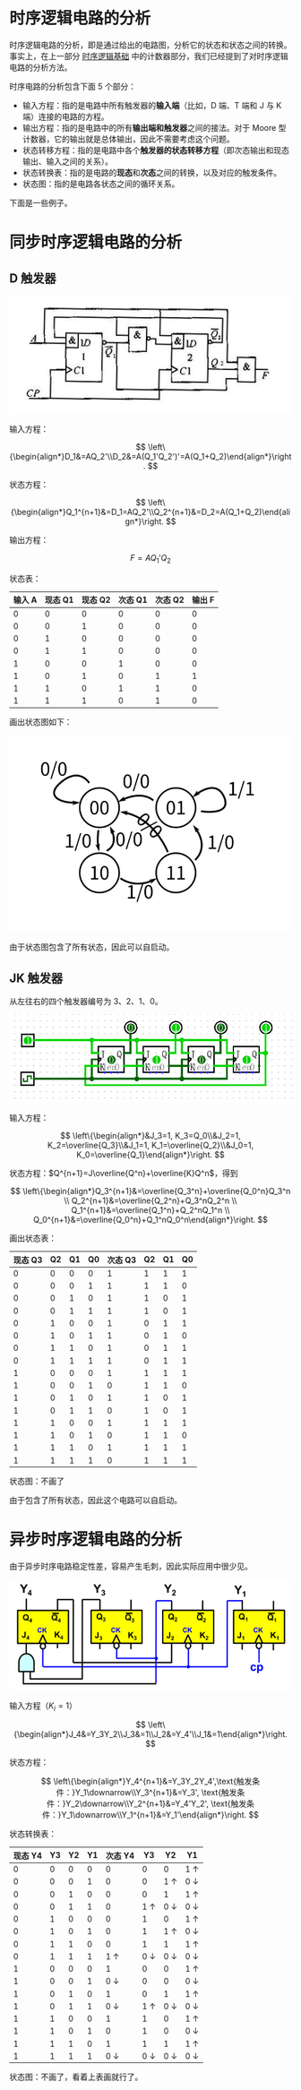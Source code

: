 # 时序逻辑电路的分析

时序逻辑电路的分析，即是通过给出的电路图，分析它的状态和状态之间的转换。事实上，在上一部分 [时序逻辑基础](%E6%97%B6%E5%BA%8F%E9%80%BB%E8%BE%91%E5%9F%BA%E7%A1%80%207576fe9c309b432cbd6431f6c2ce0e4b.md) 中的计数器部分，我们已经提到了对时序逻辑电路的分析方法。

时序电路的分析包含下面 5 个部分：

- 输入方程：指的是电路中所有触发器的**输入端**（比如，D 端、T 端和 J 与 K 端）连接的电路的方程。
- 输出方程：指的是电路中的所有**输出端和触发器**之间的接法。对于 Moore 型计数器，它的输出就是总体输出，因此不需要考虑这个问题。
- 状态转移方程：指的是电路中各个**触发器的状态转移方程**（即次态输出和现态输出、输入之间的关系）。
- 状态转换表：指的是电路的**现态**和**次态**之间的转换，以及对应的触发条件。
- 状态图：指的是电路各状态之间的循环关系。

下面是一些例子。

# 同步时序逻辑电路的分析

## D 触发器

![Untitled](%E6%97%B6%E5%BA%8F%E9%80%BB%E8%BE%91%E7%94%B5%E8%B7%AF%E7%9A%84%E5%88%86%E6%9E%90%20a83a0a39c1df4005895ed19f9c115a6e/Untitled.png)

输入方程：

$$
\left\{\begin{align*}D_1&=AQ_2'\\D_2&=A(Q_1'Q_2')'=A(Q_1+Q_2)\end{align*}\right.
$$

状态方程：

$$
\left\{\begin{align*}Q_1^{n+1}&=D_1=AQ_2'\\Q_2^{n+1}&=D_2=A(Q_1+Q_2)\end{align*}\right.
$$

输出方程：

$$
F=AQ_1'Q_2
$$

状态表：

| 输入 A | 现态 Q1 | 现态 Q2 | 次态 Q1 | 次态 Q2 | 输出 F |
| --- | --- | --- | --- | --- | --- |
| 0 | 0 | 0 | 0 | 0 | 0 |
| 0 | 0 | 1 | 0 | 0 | 0 |
| 0 | 1 | 0 | 0 | 0 | 0 |
| 0 | 1 | 1 | 0 | 0 | 0 |
| 1 | 0 | 0 | 1 | 0 | 0 |
| 1 | 0 | 1 | 0 | 1 | 1 |
| 1 | 1 | 0 | 1 | 1 | 0 |
| 1 | 1 | 1 | 0 | 1 | 0 |

画出状态图如下：

![Untitled](%E6%97%B6%E5%BA%8F%E9%80%BB%E8%BE%91%E7%94%B5%E8%B7%AF%E7%9A%84%E5%88%86%E6%9E%90%20a83a0a39c1df4005895ed19f9c115a6e/Untitled%201.png)

由于状态图包含了所有状态，因此可以自启动。

## JK 触发器

从左往右的四个触发器编号为 3、2、1、0。

![Untitled](%E6%97%B6%E5%BA%8F%E9%80%BB%E8%BE%91%E7%94%B5%E8%B7%AF%E7%9A%84%E5%88%86%E6%9E%90%20a83a0a39c1df4005895ed19f9c115a6e/Untitled%202.png)

输入方程：

$$
\left\{\begin{align*}&J_3=1, K_3=Q_0\\&J_2=1, K_2=\overline{Q_3}\\&J_1=1, K_1=\overline{Q_2}\\&J_0=1, K_0=\overline{Q_1}\end{align*}\right.
$$

状态方程：$Q^{n+1}=J\overline{Q^n}+\overline{K}Q^n$，得到

$$
\left\{\begin{align*}Q_3^{n+1}&=\overline{Q_3^n}+\overline{Q_0^n}Q_3^n \\ Q_2^{n+1}&=\overline{Q_2^n}+Q_3^nQ_2^n \\ Q_1^{n+1}&=\overline{Q_1^n}+Q_2^nQ_1^n \\ Q_0^{n+1}&=\overline{Q_0^n}+Q_1^nQ_0^n\end{align*}\right.
$$

画出状态表：

| 现态 Q3 | Q2 | Q1 | Q0 | 次态 Q3 | Q2 | Q1 | Q0 |
| --- | --- | --- | --- | --- | --- | --- | --- |
| 0 | 0 | 0 | 0 | 1 | 1 | 1 | 1 |
| 0 | 0 | 0 | 1 | 1 | 1 | 1 | 0 |
| 0 | 0 | 1 | 0 | 1 | 1 | 0 | 1 |
| 0 | 0 | 1 | 1 | 1 | 1 | 0 | 1 |
| 0 | 1 | 0 | 0 | 1 | 0 | 1 | 1 |
| 0 | 1 | 0 | 1 | 1 | 0 | 1 | 0 |
| 0 | 1 | 1 | 0 | 1 | 0 | 1 | 1 |
| 0 | 1 | 1 | 1 | 1 | 0 | 1 | 1 |
| 1 | 0 | 0 | 0 | 1 | 1 | 1 | 1 |
| 1 | 0 | 0 | 1 | 0 | 1 | 1 | 0 |
| 1 | 0 | 1 | 0 | 1 | 1 | 0 | 1 |
| 1 | 0 | 1 | 1 | 0 | 1 | 0 | 1 |
| 1 | 1 | 0 | 0 | 1 | 1 | 1 | 1 |
| 1 | 1 | 0 | 1 | 0 | 1 | 1 | 0 |
| 1 | 1 | 1 | 0 | 1 | 1 | 1 | 1 |
| 1 | 1 | 1 | 1 | 0 | 1 | 1 | 1 |

状态图：不画了

由于包含了所有状态，因此这个电路可以自启动。

# 异步时序逻辑电路的分析

由于异步时序电路稳定性差，容易产生毛刺，因此实际应用中很少见。

![Untitled](%E6%97%B6%E5%BA%8F%E9%80%BB%E8%BE%91%E7%94%B5%E8%B7%AF%E7%9A%84%E5%88%86%E6%9E%90%20a83a0a39c1df4005895ed19f9c115a6e/Untitled%203.png)

输入方程（$K_i=1$）

$$
\left\{\begin{align*}J_4&=Y_3Y_2\\J_3&=1\\J_2&=Y_4'\\J_1&=1\end{align*}\right.
$$

状态方程：

$$
\left\{\begin{align*}Y_4^{n+1}&=Y_3Y_2Y_4',\text{触发条件：}Y_1\downarrow\\Y_3^{n+1}&=Y_3', \text{触发条件：}Y_2\downarrow\\Y_2^{n+1}&=Y_4'Y_2', \text{触发条件：}Y_1\downarrow\\Y_1^{n+1}&=Y_1'\end{align*}\right.
$$

状态转换表：

| 现态 Y4 | Y3 | Y2 | Y1 | 次态 Y4 | Y3 | Y2 | Y1 |
| --- | --- | --- | --- | --- | --- | --- | --- |
| 0 | 0 | 0 | 0 | 0 | 0 | 0 | 1 ↑ |
| 0 | 0 | 0 | 1 | 0 | 0 | 1 ↑ | 0 ↓ |
| 0 | 0 | 1 | 0 | 0 | 0 | 1 | 1 ↑ |
| 0 | 0 | 1 | 1 | 0 | 1 ↑ | 0 ↓ | 0 ↓ |
| 0 | 1 | 0 | 0 | 0 | 1 | 0 | 1 ↑ |
| 0 | 1 | 0 | 1 | 0 | 1 | 1 ↑ | 0 ↓ |
| 0 | 1 | 1 | 0 | 0 | 1 | 1 | 1 ↑ |
| 0 | 1 | 1 | 1 | 1 ↑ | 0 ↓ | 0 ↓ | 0 ↓ |
| 1 | 0 | 0 | 0 | 1 | 0 | 0 | 1 ↑ |
| 1 | 0 | 0 | 1 | 0 ↓ | 0 | 0 | 0 ↓ |
| 1 | 0 | 1 | 0 | 1 | 0 | 1 | 1 ↑ |
| 1 | 0 | 1 | 1 | 0 ↓ | 1 ↑ | 0 ↓ | 0 ↓ |
| 1 | 1 | 0 | 0 | 1 | 1 | 0 | 1 ↑ |
| 1 | 1 | 0 | 1 | 0 | 1 | 0 | 0 ↓ |
| 1 | 1 | 1 | 0 | 1 | 1 | 1 | 1 ↑ |
| 1 | 1 | 1 | 1 | 0 ↓ | 0 ↓ | 0 ↓ | 0 ↓ |

状态图：不画了，看着上表画就行了。